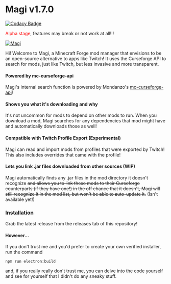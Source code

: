 # Magi v1.7.0

[![Codacy Badge](https://api.codacy.com/project/badge/Grade/9488cb8874834fa48affc2a2d767bde5)](https://app.codacy.com/manual/fractaal/archon-mod-manager?utm_source=github.com&utm_medium=referral&utm_content=fractaal/archon-mod-manager&utm_campaign=Badge_Grade_Dashboard)

<font color="red">Alpha stage</font>, features may break or not work at all!!!

[![Magi](https://imgur.com/E6KB7Er.jpg)](https://imgur.com/E6KB7Er)

Hi! Welcome to Magi, a Minecraft Forge mod manager that envisions to be an open-source alternative to apps like Twitch! It uses the Curseforge API to search for mods, just like Twitch, but less invasive and more transparent.

#### Powered by mc-curseforge-api
Magi's internal search function is powered by Mondanzo's [mc-curseforge-api](https://github.com/Mondanzo/mc-curseforge-api "mc-curseforge-api")!

#### Shows you what it's downloading and why
It's not uncommon for mods to depend on other mods to run. When you download a mod, Magi searches for any dependencies that mod might have and automatically downloads those as well!

#### Compatible with Twitch Profile Export (Experimental)
Magi can read and import mods from profiles that were exported by Twitch! This also includes overrides that came with the profile!

#### Lets you link .jar files downloaded from other sources (WIP)
Magi automatically finds any .jar files in the mod directory it doesn't recognize ~~and allows you to link these mods to their Curseforge counterparts (if they have one!) in the off chance that it doesn't, Magi will still recognize it in the mod list, but won't be able to auto-update it.~~ (Isn't available yet!)

### Installation
Grab the latest release from the releases tab of this repository!
#### However...
If you don't trust me and you'd prefer to create your own verified installer, run the command
```
npm run electron:build
```
and, if you really really don't trust me, you can delve into the code yourself and see for yourself that I didn't do any sneaky stuff.

